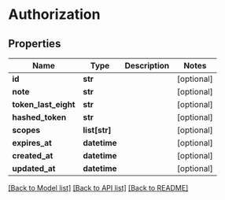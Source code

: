 # Authorization

## Properties
Name | Type | Description | Notes
------------ | ------------- | ------------- | -------------
**id** | **str** |  | [optional] 
**note** | **str** |  | [optional] 
**token_last_eight** | **str** |  | [optional] 
**hashed_token** | **str** |  | [optional] 
**scopes** | **list[str]** |  | [optional] 
**expires_at** | **datetime** |  | [optional] 
**created_at** | **datetime** |  | [optional] 
**updated_at** | **datetime** |  | [optional] 

[[Back to Model list]](../README.md#documentation-for-models) [[Back to API list]](../README.md#documentation-for-api-endpoints) [[Back to README]](../README.md)


